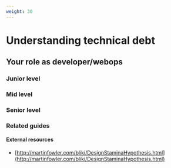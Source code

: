 ```yaml
---
weight: 30
---
```


# Understanding technical debt

## Your role as developer/webops

### Junior level

### Mid level

### Senior level

### Related guides

#### External resources

- [http://martinfowler.com/bliki/DesignStaminaHypothesis.html](http://martinfowler.com/bliki/DesignStaminaHypothesis.html)
